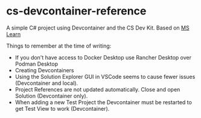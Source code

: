# cs-devcontainer-reference

A simple C# project using Devcontainer and the CS Dev Kit. Based on [MS Learn](https://learn.microsoft.com/en-us/dotnet/core/tutorials/testing-library-with-visual-studio)

Things to remember at the time of writing:

 * If you don't have access to Docker Desktop use Rancher Desktop over Podman Desktop
 * Creating Devcontainers 
 * Using the Solution Explorer GUI in VSCode seems to cause fewer issues (Devcontainer and local).
 * Project References are not updated automatically. Close and open Solution (Devcontainer only).
 * When adding a new Test Project the Devcontainer must be restarted to get Test View to work (Devcontainer).